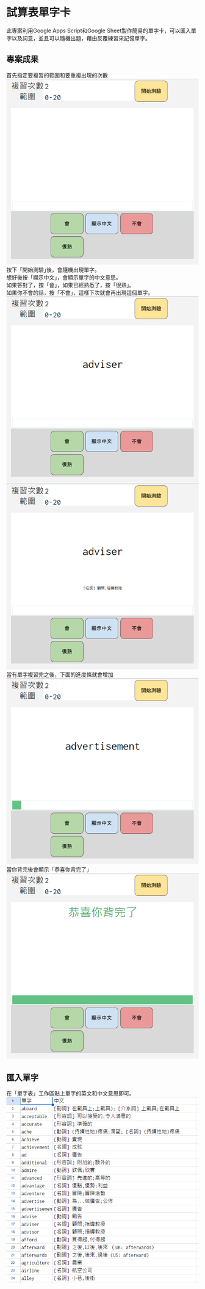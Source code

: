 # 試算表單字卡
此專案利用Google Apps Script和Google Sheet製作簡易的單字卡，可以匯入單字以及詞意，並且可以隨機出題，藉由反覆練習來記憶單字。

## 專案成果
首先指定要複習的範圍和要重複出現的次數
![demo1](./img/demo1.png)
<br>
按下「開始測驗｣後，會隨機出現單字。<br>
想好後按「顯示中文」，會顯示單字的中文意思。<br>
如果答對了，按「會」，如果已經熟悉了，按「很熟」。<br>
如果你不會的話，按「不會」，這樣下次就會再出現這個單字。<br>
![demo2](./img/demo2.png)
![demo3](./img/demo3.png)
當有單字複習完之後，下面的進度條就會增加
![demo4](./img/demo4.png)
<br>
當你背完後會顯示「恭喜你背完了」
![demo5](./img/demo5.png)

## 匯入單字
在「單字表」工作區貼上單字的英文和中文意思即可。
![demo6](./img/demo6.png)